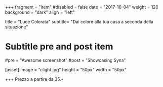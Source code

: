 +++
fragment = "item"
#disabled = false
date = "2017-10-04"
weight = 120
background = "dark"
align = "left"

title = "Luce Colorata"
subtitle= "Dai colore alla tua casa a seconda della situazione"

# Subtitle pre and post item
#pre = "Awesome screenshot"
#post = "Showcasing Syna"

[asset]
  image = "clight.jpg"
  height = "50px"
  width = "50px"
  
+++
Prezzo a partire da 35.-